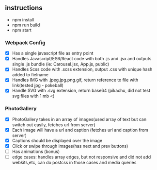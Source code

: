 ## instructions

- npm install
- npm run build
- npm start

### Webpack Config

- [x] Has a single javascript file as entry point
- [x] Handles Javascript/ES6/React code with both .js and .jsx and outputs single .js bundle (ie: Carousel.jsx, App.js, public)
- [x] Handles Scss code with .scss extension, output .css with unique hash added to fielname
- [x] Handles IMG with .jpeg.jpg.png.gif, return reference to file with link(tested jpg - pokeball)
- [x] Handle SVG with .svg extension, return base64 (pikachu, did not test svg files with 1 mb <)

### PhotoGallery

- [x] PhotoGallery takes in an array of images(used array of text but can switch out easily, fetches url from server)
- [x] Each image will have a url and caption (fetches url and caption from server)
- [x] Captions should be displayed over the image
- [x] Click or swipe through images(has next and prev buttons)
- [ ] Has animations (bonus)
- [ ] edge cases: handles array edges, but not responsive and did not add webkits,etc, can do postcss in those cases and media queries
